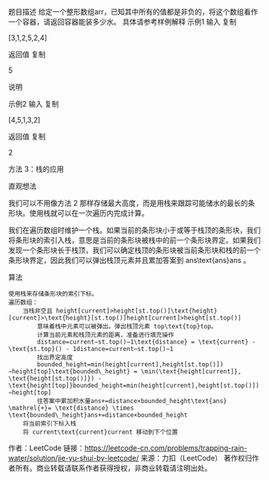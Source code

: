 题目描述
给定一个整形数组arr，已知其中所有的值都是非负的，将这个数组看作一个容器，请返回容器能装多少水。
具体请参考样例解释
示例1
输入
复制

[3,1,2,5,2,4]

返回值
复制

5

说明

 

示例2
输入
复制

[4,5,1,3,2]

返回值
复制

2

方法 3：栈的应用

直观想法

我们可以不用像方法 2 那样存储最大高度，而是用栈来跟踪可能储水的最长的条形块。使用栈就可以在一次遍历内完成计算。

我们在遍历数组时维护一个栈。如果当前的条形块小于或等于栈顶的条形块，我们将条形块的索引入栈，意思是当前的条形块被栈中的前一个条形块界定。如果我们发现一个条形块长于栈顶，我们可以确定栈顶的条形块被当前条形块和栈的前一个条形块界定，因此我们可以弹出栈顶元素并且累加答案到 ans\text{ans}ans 。

算法

    使用栈来存储条形块的索引下标。
    遍历数组：
        当栈非空且 height[current]>height[st.top()]\text{height}[current]>\text{height}[st.top()]height[current]>height[st.top()]
            意味着栈中元素可以被弹出。弹出栈顶元素 top\text{top}top。
            计算当前元素和栈顶元素的距离，准备进行填充操作
            distance=current−st.top()−1\text{distance} = \text{current} - \text{st.top}() - 1distance=current−st.top()−1
            找出界定高度
            bounded_height=min⁡(height[current],height[st.top()])−height[top]\text{bounded\_height} = \min(\text{height[current]}, \text{height[st.top()]}) - \text{height[top]}bounded_height=min(height[current],height[st.top()])−height[top]
            往答案中累加积水量ans+=distance×bounded_height\text{ans} \mathrel{+}= \text{distance} \times \text{bounded\_height}ans+=distance×bounded_height
        将当前索引下标入栈
        将 current\text{current}current 移动到下个位置

作者：LeetCode
链接：https://leetcode-cn.com/problems/trapping-rain-water/solution/jie-yu-shui-by-leetcode/
来源：力扣（LeetCode）
著作权归作者所有。商业转载请联系作者获得授权，非商业转载请注明出处。